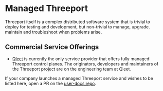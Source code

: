 # Managed Threeport

Threeport itself is a complex distributed software system that is trivial to
deploy for testing and development, but non-trivial to manage, upgrade, maintain
and troubleshoot when problems arise.

## Commercial Service Offerings

* [Qleet](https://qleet.io/) is currently the only service provider that offers
  fully managed Threeport control planes.  The originators, developers and
  maintainers of the Threeport project are on the engineering team at Qleet.

If your company launches a managed Threeport service and wishes to be listed
here, open a PR on the [user-docs repo](https://github.com/threeport/user-docs).

